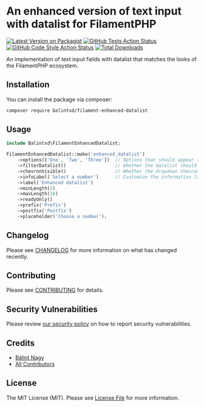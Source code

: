 # An enhanced version of text input with datalist for FilamentPHP

[![Latest Version on Packagist](https://img.shields.io/packagist/v/balintxd/filament-enhanced-datalist.svg?style=flat-square)](https://packagist.org/packages/balintxd/filament-enhanced-datalist)
[![GitHub Tests Action Status](https://img.shields.io/github/actions/workflow/status/balintxd/filament-enhanced-datalist/run-tests.yml?branch=main&label=tests&style=flat-square)](https://github.com/balintxd/filament-enhanced-datalist/actions?query=workflow%3Arun-tests+branch%3Amain)
[![GitHub Code Style Action Status](https://img.shields.io/github/actions/workflow/status/balintxd/filament-enhanced-datalist/fix-php-code-styling.yml?branch=main&label=code%20style&style=flat-square)](https://github.com/balintxd/filament-enhanced-datalist/actions?query=workflow%3A"Fix+PHP+code+styling"+branch%3Amain)
[![Total Downloads](https://img.shields.io/packagist/dt/balintxd/filament-enhanced-datalist.svg?style=flat-square)](https://packagist.org/packages/balintxd/filament-enhanced-datalist)

An implementation of text input fields with datalist that matches the looks of the FilamentPHP ecosystem.

## Installation

You can install the package via composer:

```bash
composer require balintxd/filament-enhanced-datalist
```

## Usage

```php
include Balintxd\FilamentEnhancedDatalist;

FilamentEnhancedDatalist::make('enhanced_datalist')
    ->options(['One', 'Two', 'Three'])  // Options that should appear in the datalist
    ->filterDatalist()                  // Whether the datalist should be filtered during typing
    ->chevronVisible()                  // Whether the dropdown chevron should be visible
    ->infoLabel('Select a number')      // Customize the information label on the top of the datalist
    ->label('Enhanced datalist')        
    ->minLength(2)
    ->maxLength(16)
    ->readyOnly()
    ->prefix('Prefix')
    ->postfix('Postfix')
    ->placeholder('Choose a number');
```

## Changelog

Please see [CHANGELOG](CHANGELOG.md) for more information on what has changed recently.

## Contributing

Please see [CONTRIBUTING](.github/CONTRIBUTING.md) for details.

## Security Vulnerabilities

Please review [our security policy](../../security/policy) on how to report security vulnerabilities.

## Credits

- [Bálint Nagy](https://github.com/balintxd)
- [All Contributors](../../contributors)

## License

The MIT License (MIT). Please see [License File](LICENSE.md) for more information.
